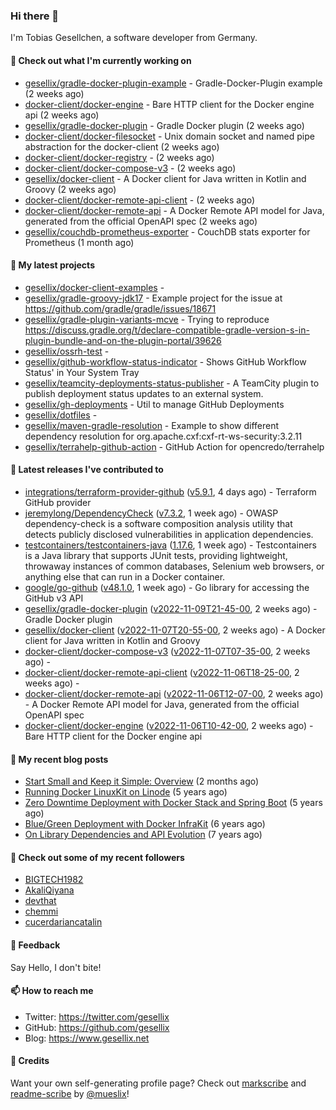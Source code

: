 ### Hi there 👋

I'm Tobias Gesellchen, a software developer from Germany.

#### 👷 Check out what I'm currently working on

- [gesellix/gradle-docker-plugin-example](https://github.com/gesellix/gradle-docker-plugin-example) - Gradle-Docker-Plugin example (2 weeks ago)
- [docker-client/docker-engine](https://github.com/docker-client/docker-engine) - Bare HTTP client for the Docker engine api (2 weeks ago)
- [gesellix/gradle-docker-plugin](https://github.com/gesellix/gradle-docker-plugin) - Gradle Docker plugin (2 weeks ago)
- [docker-client/docker-filesocket](https://github.com/docker-client/docker-filesocket) - Unix domain socket and named pipe abstraction for the docker-client (2 weeks ago)
- [docker-client/docker-registry](https://github.com/docker-client/docker-registry) -  (2 weeks ago)
- [docker-client/docker-compose-v3](https://github.com/docker-client/docker-compose-v3) -  (2 weeks ago)
- [gesellix/docker-client](https://github.com/gesellix/docker-client) - A Docker client for Java written in Kotlin and Groovy (2 weeks ago)
- [docker-client/docker-remote-api-client](https://github.com/docker-client/docker-remote-api-client) -  (2 weeks ago)
- [docker-client/docker-remote-api](https://github.com/docker-client/docker-remote-api) - A Docker Remote API model for Java, generated from the official OpenAPI spec (2 weeks ago)
- [gesellix/couchdb-prometheus-exporter](https://github.com/gesellix/couchdb-prometheus-exporter) - CouchDB stats exporter for Prometheus (1 month ago)

#### 🌱 My latest projects

- [gesellix/docker-client-examples](https://github.com/gesellix/docker-client-examples) - 
- [gesellix/gradle-groovy-jdk17](https://github.com/gesellix/gradle-groovy-jdk17) - Example project for the issue at https://github.com/gradle/gradle/issues/18671
- [gesellix/gradle-plugin-variants-mcve](https://github.com/gesellix/gradle-plugin-variants-mcve) - Trying to reproduce https://discuss.gradle.org/t/declare-compatible-gradle-version-s-in-plugin-bundle-and-on-the-plugin-portal/39626
- [gesellix/ossrh-test](https://github.com/gesellix/ossrh-test) - 
- [gesellix/github-workflow-status-indicator](https://github.com/gesellix/github-workflow-status-indicator) - Shows GitHub Workflow Status&#39; in Your System Tray
- [gesellix/teamcity-deployments-status-publisher](https://github.com/gesellix/teamcity-deployments-status-publisher) - A TeamCity plugin to publish deployment status updates to an external system.
- [gesellix/gh-deployments](https://github.com/gesellix/gh-deployments) - Util to manage GitHub Deployments
- [gesellix/dotfiles](https://github.com/gesellix/dotfiles) - 
- [gesellix/maven-gradle-resolution](https://github.com/gesellix/maven-gradle-resolution) - Example to show different dependency resolution for org.apache.cxf:cxf-rt-ws-security:3.2.11
- [gesellix/terrahelp-github-action](https://github.com/gesellix/terrahelp-github-action) - GitHub Action for opencredo/terrahelp

#### 🔭 Latest releases I've contributed to

- [integrations/terraform-provider-github](https://github.com/integrations/terraform-provider-github) ([v5.9.1](https://github.com/integrations/terraform-provider-github/releases/tag/v5.9.1), 4 days ago) - Terraform GitHub provider
- [jeremylong/DependencyCheck](https://github.com/jeremylong/DependencyCheck) ([v7.3.2](https://github.com/jeremylong/DependencyCheck/releases/tag/v7.3.2), 1 week ago) - OWASP dependency-check is a software composition analysis utility that detects publicly disclosed vulnerabilities in application dependencies.
- [testcontainers/testcontainers-java](https://github.com/testcontainers/testcontainers-java) ([1.17.6](https://github.com/testcontainers/testcontainers-java/releases/tag/1.17.6), 1 week ago) - Testcontainers is a Java library that supports JUnit tests, providing lightweight, throwaway instances of common databases, Selenium web browsers, or anything else that can run in a Docker container.
- [google/go-github](https://github.com/google/go-github) ([v48.1.0](https://github.com/google/go-github/releases/tag/v48.1.0), 1 week ago) - Go library for accessing the GitHub v3 API
- [gesellix/gradle-docker-plugin](https://github.com/gesellix/gradle-docker-plugin) ([v2022-11-09T21-45-00](https://github.com/gesellix/gradle-docker-plugin/releases/tag/v2022-11-09T21-45-00), 2 weeks ago) - Gradle Docker plugin
- [gesellix/docker-client](https://github.com/gesellix/docker-client) ([v2022-11-07T20-55-00](https://github.com/gesellix/docker-client/releases/tag/v2022-11-07T20-55-00), 2 weeks ago) - A Docker client for Java written in Kotlin and Groovy
- [docker-client/docker-compose-v3](https://github.com/docker-client/docker-compose-v3) ([v2022-11-07T07-35-00](https://github.com/docker-client/docker-compose-v3/releases/tag/v2022-11-07T07-35-00), 2 weeks ago) - 
- [docker-client/docker-remote-api-client](https://github.com/docker-client/docker-remote-api-client) ([v2022-11-06T18-25-00](https://github.com/docker-client/docker-remote-api-client/releases/tag/v2022-11-06T18-25-00), 2 weeks ago) - 
- [docker-client/docker-remote-api](https://github.com/docker-client/docker-remote-api) ([v2022-11-06T12-07-00](https://github.com/docker-client/docker-remote-api/releases/tag/v2022-11-06T12-07-00), 2 weeks ago) - A Docker Remote API model for Java, generated from the official OpenAPI spec
- [docker-client/docker-engine](https://github.com/docker-client/docker-engine) ([v2022-11-06T10-42-00](https://github.com/docker-client/docker-engine/releases/tag/v2022-11-06T10-42-00), 2 weeks ago) - Bare HTTP client for the Docker engine api

#### 📜 My recent blog posts

- [Start Small and Keep it Simple: Overview](https://www.gesellix.net/post/start-small-keep-it-simple-overview/) (2 months ago)
- [Running Docker LinuxKit on Linode](https://www.gesellix.net/post/running-docker-linuxkit-on-linode/) (5 years ago)
- [Zero Downtime Deployment with Docker Stack and Spring Boot](https://www.gesellix.net/post/zero-downtime-deployment-with-docker-stack-and-spring-boot/) (5 years ago)
- [Blue/Green Deployment with Docker InfraKit](https://www.gesellix.net/post/blue-green-deployment-with-docker-infrakit/) (6 years ago)
- [On Library Dependencies and API Evolution](https://www.gesellix.net/post/choosing-a-library/) (7 years ago)



#### 👯 Check out some of my recent followers

- [BIGTECH1982](https://github.com/BIGTECH1982)
- [AkaliQiyana](https://github.com/AkaliQiyana)
- [devthat](https://github.com/devthat)
- [chemmi](https://github.com/chemmi)
- [cucerdariancatalin](https://github.com/cucerdariancatalin)

#### 💬 Feedback

Say Hello, I don't bite!

#### 📫 How to reach me

- Twitter: https://twitter.com/gesellix
- GitHub: https://github.com/gesellix
- Blog: https://www.gesellix.net

#### 🙇 Credits

Want your own self-generating profile page? Check out [markscribe](https://github.com/muesli/markscribe)
and [readme-scribe](https://github.com/muesli/readme-scribe) by [@mueslix](https://twitter.com/mueslix)!
